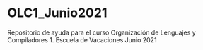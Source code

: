 # OLC1_Junio2021
Repositorio de ayuda para el curso Organización de Lenguajes y Compiladores 1. Escuela de Vacaciones Junio 2021
